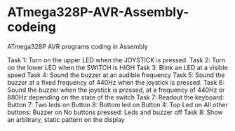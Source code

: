 # ATmega328P-AVR-Assembly-codeing
ATmega328P AVR programs coding in Assembly



Task 1: Turn on the upper LED when the JOYSTICK is pressed.
Task 2: Turn on the lower LED when the SWITCH is HIGH
Task 3: Blink an LED at a visible speed
Task 4: Sound the buzzer at an audible frequency
Task 5: Sound the buzzer at a fixed frequency of 440Hz when the joystick is pressed.
Task 6: Sound the buzzer when the joystick is pressed, at a frequency of 440Hz or 880Hz depending on the state of the switch
Task 7: Readout the keyboard: 
                Button 7: Two leds on
                Button 8: Bottom led on
                Button 4: Top Led on
                All other buttons: Buzzer on
                No buttons pressed: Leds and buzzer off
Task 8: Show an arbitrary, static pattern on the display

